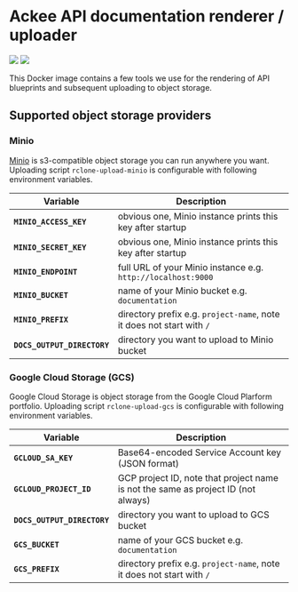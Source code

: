 # Ackee API documentation renderer / uploader

[![](https://images.microbadger.com/badges/version/ackee/docs-generator:v1.1.1.svg)](https://microbadger.com/images/ackee/docs-generator:v1.1.1 "Get your own version badge on microbadger.com")
[![](https://images.microbadger.com/badges/image/ackee/docs-generator:v1.1.1.svg)](https://microbadger.com/images/ackee/docs-generator:v1.1.1 "Get your own image badge on microbadger.com")

This Docker image contains a few tools we use for the rendering of API blueprints 
and subsequent uploading to object storage. 

## Supported object storage providers

### Minio

[Minio](https://github.com/minio/minio) is s3-compatible object storage you can 
run anywhere you want. Uploading script `rclone-upload-minio` is configurable 
with following environment variables.

| Variable                    | Description                                                           |
| --------------------------- | --------------------------------------------------------------------- |
| **`MINIO_ACCESS_KEY`**      | obvious one, Minio instance prints this key after startup             |
| **`MINIO_SECRET_KEY`**      | obvious one, Minio instance prints this key after startup             |
| **`MINIO_ENDPOINT`**        | full URL of your Minio instance e.g. `http://localhost:9000`          |
| **`MINIO_BUCKET`**          | name of your Minio bucket e.g. `documentation`                        |
| **`MINIO_PREFIX`**          | directory prefix e.g. `project-name`, note it does not start with `/` |
| **`DOCS_OUTPUT_DIRECTORY`** | directory you want to upload to Minio bucket                          |

### Google Cloud Storage (GCS)

Google Cloud Storage is object storage from the Google Cloud Plarform portfolio. 
Uploading script `rclone-upload-gcs` is configurable with following environment variables.

| Variable                    | Description                                                                       |
| --------------------------- | --------------------------------------------------------------------------------- |
| **`GCLOUD_SA_KEY`**         | Base64-encoded Service Account key (JSON format)                                  |
| **`GCLOUD_PROJECT_ID`**     | GCP project ID, note that project name is not the same as project ID (not always) |
| **`DOCS_OUTPUT_DIRECTORY`** | directory you want to upload to GCS bucket                                        |
| **`GCS_BUCKET`**            | name of your GCS bucket e.g. `documentation`                                      |
| **`GCS_PREFIX`**            | directory prefix e.g. `project-name`, note it does not start with `/`             |





